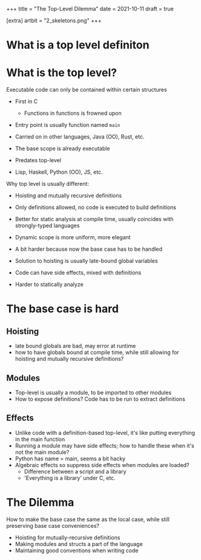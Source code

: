 +++
title = "The Top-Level Dilemma"
date = 2021-10-11
draft = true

[extra]
artbit = "2_skeletons.png"
+++

# What is a top level definiton

# What is the top level?

Executable code can only be contained within certain structures

- First in C
    - Functions in functions is frowned upon
- Entry point is usually function named `main`
- Carried on in other languages, Java (OO), Rust, etc.

- The base scope is already executable
- Predates top-level
- Lisp, Haskell, Python (OO), JS, etc.

Why top level is usually different:

- Hoisting and mutually recursive definitions
- Only definitions allowed, no code is executed to build definitions
- Better for static analysis at compile time, usually coincides with strongly-typed languages

- Dynamic scope is more uniform, more elegant
- A bit harder because now the base case has to be handled
- Solution to hoisting is usually late-bound global variables
- Code can have side effects, mixed with definitions
- Harder to statically analyze

# The base case is hard

## Hoisting
- late bound globals are bad, may error at runtime
- how to have globals bound at compile time, while still allowing for hoisting and mutually recursive definitions?

## Modules
- Top-level is usually a module, to be imported to other modules
- How to expose definitions? Code has to be run to extract definitions

## Effects
- Unlike code with a definition-based top-level, it's like putting everything in the main function
- Running a module may have side effects; how to handle these when it's not the main module?
- Python has name = main, seems a bit hacky
- Algebraic effects so suppress side effects when modules are loaded?
    - Difference between a script and a library
    - 'Everything is a library' under C, etc.

# The Dilemma
How to make the base case the same as the local case, while still preserving base case conveniences?

- Hoisting for mutually-recursive definitions
- Making modules and structs a part of the language
- Maintaining good conventions when writing code

